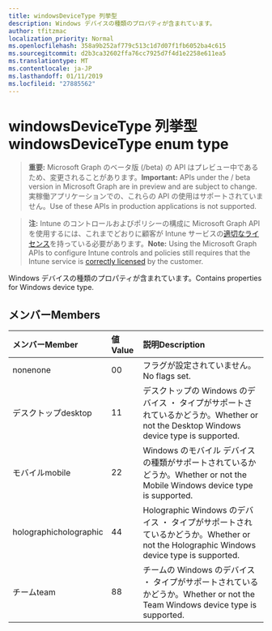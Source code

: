 ```yaml
---
title: windowsDeviceType 列挙型
description: Windows デバイスの種類のプロパティが含まれています。
author: tfitzmac
localization_priority: Normal
ms.openlocfilehash: 358a9b252af779c513c1d7d07f1fb6052ba4c615
ms.sourcegitcommit: d2b3ca32602ffa76cc7925d7f4d1e2258e611ea5
ms.translationtype: MT
ms.contentlocale: ja-JP
ms.lasthandoff: 01/11/2019
ms.locfileid: "27885562"
---
```

# <a name="windowsdevicetype-enum-type"></a><span data-ttu-id="b99f9-103">windowsDeviceType 列挙型</span><span class="sxs-lookup"><span data-stu-id="b99f9-103">windowsDeviceType enum type</span></span>

> <span data-ttu-id="b99f9-104">**重要:** Microsoft Graph のベータ版 (/beta) の API はプレビュー中であるため、変更されることがあります。</span><span class="sxs-lookup"><span data-stu-id="b99f9-104">**Important:** APIs under the / beta version in Microsoft Graph are in preview and are subject to change.</span></span> <span data-ttu-id="b99f9-105">実稼働アプリケーションでの、これらの API の使用はサポートされていません。</span><span class="sxs-lookup"><span data-stu-id="b99f9-105">Use of these APIs in production applications is not supported.</span></span>

> <span data-ttu-id="b99f9-106">**注:** Intune のコントロールおよびポリシーの構成に Microsoft Graph API を使用するには、これまでどおりに顧客が Intune サービスの[適切なライセンス](https://go.microsoft.com/fwlink/?linkid=839381)を持っている必要があります。</span><span class="sxs-lookup"><span data-stu-id="b99f9-106">**Note:** Using the Microsoft Graph APIs to configure Intune controls and policies still requires that the Intune service is [correctly licensed](https://go.microsoft.com/fwlink/?linkid=839381) by the customer.</span></span>

<span data-ttu-id="b99f9-107">Windows デバイスの種類のプロパティが含まれています。</span><span class="sxs-lookup"><span data-stu-id="b99f9-107">Contains properties for Windows device type.</span></span>
## <a name="members"></a><span data-ttu-id="b99f9-108">メンバー</span><span class="sxs-lookup"><span data-stu-id="b99f9-108">Members</span></span>
|<span data-ttu-id="b99f9-109">メンバー</span><span class="sxs-lookup"><span data-stu-id="b99f9-109">Member</span></span>|<span data-ttu-id="b99f9-110">値</span><span class="sxs-lookup"><span data-stu-id="b99f9-110">Value</span></span>|<span data-ttu-id="b99f9-111">説明</span><span class="sxs-lookup"><span data-stu-id="b99f9-111">Description</span></span>|
|:---|:---|:---|
|<span data-ttu-id="b99f9-112">none</span><span class="sxs-lookup"><span data-stu-id="b99f9-112">none</span></span>|<span data-ttu-id="b99f9-113">0</span><span class="sxs-lookup"><span data-stu-id="b99f9-113">0</span></span>|<span data-ttu-id="b99f9-114">フラグが設定されていません。</span><span class="sxs-lookup"><span data-stu-id="b99f9-114">No flags set.</span></span>|
|<span data-ttu-id="b99f9-115">デスクトップ</span><span class="sxs-lookup"><span data-stu-id="b99f9-115">desktop</span></span>|<span data-ttu-id="b99f9-116">1</span><span class="sxs-lookup"><span data-stu-id="b99f9-116">1</span></span>|<span data-ttu-id="b99f9-117">デスクトップの Windows のデバイス ・ タイプがサポートされているかどうか。</span><span class="sxs-lookup"><span data-stu-id="b99f9-117">Whether or not the Desktop Windows device type is supported.</span></span>|
|<span data-ttu-id="b99f9-118">モバイル</span><span class="sxs-lookup"><span data-stu-id="b99f9-118">mobile</span></span>|<span data-ttu-id="b99f9-119">2</span><span class="sxs-lookup"><span data-stu-id="b99f9-119">2</span></span>|<span data-ttu-id="b99f9-120">Windows のモバイル デバイスの種類がサポートされているかどうか。</span><span class="sxs-lookup"><span data-stu-id="b99f9-120">Whether or not the Mobile Windows device type is supported.</span></span>|
|<span data-ttu-id="b99f9-121">holographic</span><span class="sxs-lookup"><span data-stu-id="b99f9-121">holographic</span></span>|<span data-ttu-id="b99f9-122">4</span><span class="sxs-lookup"><span data-stu-id="b99f9-122">4</span></span>|<span data-ttu-id="b99f9-123">Holographic Windows のデバイス ・ タイプがサポートされているかどうか。</span><span class="sxs-lookup"><span data-stu-id="b99f9-123">Whether or not the Holographic Windows device type is supported.</span></span>|
|<span data-ttu-id="b99f9-124">チーム</span><span class="sxs-lookup"><span data-stu-id="b99f9-124">team</span></span>|<span data-ttu-id="b99f9-125">8</span><span class="sxs-lookup"><span data-stu-id="b99f9-125">8</span></span>|<span data-ttu-id="b99f9-126">チームの Windows のデバイス ・ タイプがサポートされているかどうか。</span><span class="sxs-lookup"><span data-stu-id="b99f9-126">Whether or not the Team Windows device type is supported.</span></span>|






